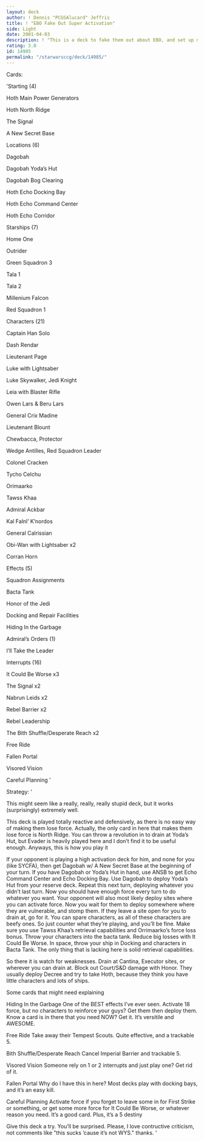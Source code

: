 ```yaml
---
layout: deck
author: ! Dennis "PCGSAlucard" Jeffris
title: ! "EBO Fake Out Super Activation"
side: Light
date: 2001-04-03
description: ! "This is a deck to fake them out about EBO, and set up massive activation in a few turns."
rating: 3.0
id: 14985
permalink: "/starwarsccg/deck/14985/"
---
```

Cards: 

'Starting (4)


Hoth Main Power Generators

Hoth North Ridge

The Signal

A New Secret Base


Locations (6)


Dagobah

Dagobah Yoda’s Hut

Dagobah Bog Clearing

Hoth Echo Docking Bay

Hoth Echo Command Center

Hoth Echo Corridor


Starships (7)


Home One

Outrider

Green Squadron 3

Tala 1

Tala 2

Millenium Falcon

Red Squadron 1


Characters (21)


Captain Han Solo

Dash Rendar

Lieutenant Page

Luke with Lightsaber

Luke Skywalker, Jedi Knight

Leia with Blaster Rifle

Owen Lars & Beru Lars

General Crix Madine

Lieutenant Blount

Chewbacca, Protector

Wedge Antilles, Red Squadron Leader

Colonel Cracken

Tycho Celchu

Orimaarko

Tawss Khaa

Admiral Ackbar

Kal Falnl’ K’nordos

General Calrissian

Obi-Wan with Lightsaber x2

Corran Horn


Effects (5)


Squadron Assignments

Bacta Tank

Honor of the Jedi

Docking and Repair Facilities

Hiding In the Garbage


Admiral’s Orders (1)


I’ll Take the Leader


Interrupts (16)


It Could Be Worse x3

The Signal x2

Nabrun Leids x2

Rebel Barrier x2

Rebel Leadership

The Bith Shuffle/Desperate Reach x2

Free Ride

Fallen Portal

Visored Vision

Careful Planning '

Strategy: '

This might seem like a really, really, really stupid deck, but it works (surprisingly) extremely well.


This deck is played totally reactive and defensively, as there is no easy way of making them lose force.  Actually, the only card in here that makes them lose force is North Ridge.  You can throw a revolution in to drain at Yoda’s Hut, but Evader is heavily played here and I don’t find it to be useful enough.  Anyways, this is how you play it


If your opponent is playing a high activation deck for him, and none for you (like SYCFA), then get Dagobah w/ A New Secret Base at the beginning of your turn.  If you have Dagobah or Yoda’s Hut in hand, use ANSB to get Echo Command Center and Echo Docking Bay.  Use Dagobah to deploy Yoda’s Hut from your reserve deck.  Repeat this next turn, deploying whatever you didn’t last turn.  Now you should have enough force every turn to do whatever you want.  Your opponent will also most likely deploy sites where you can activate force.  Now you wait for them to deploy somewhere where they are vulnerable, and stomp them.  If they leave a site open for you to drain at, go for it.  You can spare characters, as all of these characters are beefy ones.  So just counter what they’re playing, and you’ll be fine.  Make sure you use Tawss Khaa’s retrieval capabilities and Orrimaarko’s force loss bonus.  Throw your characters into the bacta tank.  Reduce big losses with It Could Be Worse.  In space, throw your ship in Docking and characters in Bacta Tank.  The only thing that is lacking here is solid retrieval capabilities.


So there it is  watch for weaknesses.  Drain at Cantina, Executor sites, or wherever you can drain at.  Block out Court/S&D damage with Honor.  They usually deploy Decree and try to take Hoth, because they think you have little characters and lots of ships.


Some cards that might need explaining


Hiding In the Garbage  One of the BEST effects I’ve ever seen.  Activate 18 force, but no characters to reinforce your guys?  Get them then deploy them.  Know a card is in there that you need NOW?  Get it.  It’s versitile and AWESOME.


Free Ride  Take away their Tempest Scouts.  Quite effective, and a trackable 5.


Bith Shuffle/Desperate Reach  Cancel Imperial Barrier and trackable 5.


Visored Vision  Someone rely on 1 or 2 interrupts and just play one?  Get rid of it.


Fallen Portal  Why do I have this in here?  Most decks play with docking bays, and it’s an easy kill.


Careful Planning  Activate force if you forget to leave some in for First Strike or something, or get some more force for It Could Be Worse, or whatever reason you need.  It’s a good card.  Plus, it’s a 5 destiny


Give this deck a try.  You’ll be surprised.  Please, I love contructive criticism, not comments like "this sucks ’cause it’s not WYS."  thanks. '
